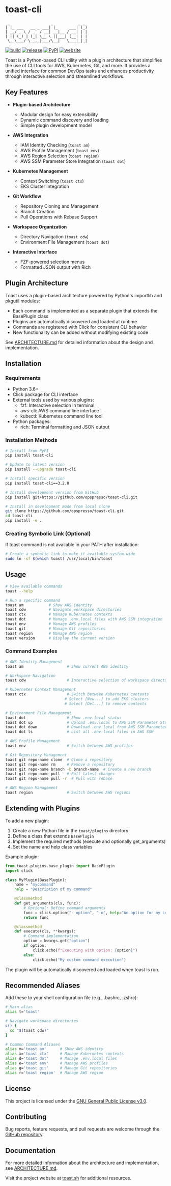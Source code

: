 # toast-cli

```
 _                  _           _ _
| |_ ___   __ _ ___| |_     ___| (_)
| __/ _ \ / _` / __| __|__ / __| | |
| || (_) | (_| \__ \ ||___| (__| | |
 \__\___/ \__,_|___/\__|   \___|_|_|
```

[![build](https://img.shields.io/github/actions/workflow/status/opspresso/toast-cli/push.yml?branch=main&style=for-the-badge&logo=github)](https://github.com/opspresso/toast-cli/actions/workflows/push.yml)
[![release](https://img.shields.io/github/v/release/opspresso/toast-cli?style=for-the-badge&logo=github)](https://github.com/opspresso/toast-cli/releases)
[![PyPI](https://img.shields.io/pypi/v/toast-cli?style=for-the-badge&logo=pypi&logoColor=white)](https://pypi.org/project/toast-cli/)
[![website](https://img.shields.io/badge/website-toast--cli-blue?style=for-the-badge&logo=github)](https://toast.sh/)

Toast is a Python-based CLI utility with a plugin architecture that simplifies the use of CLI tools for AWS, Kubernetes, Git, and more. It provides a unified interface for common DevOps tasks and enhances productivity through interactive selection and streamlined workflows.

## Key Features

* **Plugin-based Architecture**
  - Modular design for easy extensibility
  - Dynamic command discovery and loading
  - Simple plugin development model

* **AWS Integration**
  - IAM Identity Checking (`toast am`)
  - AWS Profile Management (`toast env`)
  - AWS Region Selection (`toast region`)
  - AWS SSM Parameter Store Integration (`toast dot`)

* **Kubernetes Management**
  - Context Switching (`toast ctx`)
  - EKS Cluster Integration

* **Git Workflow**
  - Repository Cloning and Management
  - Branch Creation
  - Pull Operations with Rebase Support

* **Workspace Organization**
  - Directory Navigation (`toast cdw`)
  - Environment File Management (`toast dot`)

* **Interactive Interface**
  - FZF-powered selection menus
  - Formatted JSON output with Rich

## Plugin Architecture

Toast uses a plugin-based architecture powered by Python's importlib and pkgutil modules:

* Each command is implemented as a separate plugin that extends the BasePlugin class
* Plugins are automatically discovered and loaded at runtime
* Commands are registered with Click for consistent CLI behavior
* New functionality can be added without modifying existing code

See [ARCHITECTURE.md](ARCHITECTURE.md) for detailed information about the design and implementation.

## Installation

### Requirements

* Python 3.6+
* Click package for CLI interface
* External tools used by various plugins:
  - fzf: Interactive selection in terminal
  - aws-cli: AWS command line interface
  - kubectl: Kubernetes command line tool
* Python packages:
  - rich: Terminal formatting and JSON output

### Installation Methods

```bash
# Install from PyPI
pip install toast-cli

# Update to latest version
pip install --upgrade toast-cli

# Install specific version
pip install toast-cli==3.2.0

# Install development version from GitHub
pip install git+https://github.com/opspresso/toast-cli.git

# Install in development mode from local clone
git clone https://github.com/opspresso/toast-cli.git
cd toast-cli
pip install -e .
```

### Creating Symbolic Link (Optional)

If toast command is not available in your PATH after installation:

```bash
# Create a symbolic link to make it available system-wide
sudo ln -sf $(which toast) /usr/local/bin/toast
```

## Usage

```bash
# View available commands
toast --help

# Run a specific command
toast am           # Show AWS identity
toast cdw          # Navigate workspace directories
toast ctx          # Manage Kubernetes contexts
toast dot          # Manage .env.local files with AWS SSM integration
toast env          # Manage AWS profiles
toast git          # Manage Git repositories
toast region       # Manage AWS region
toast version      # Display the current version
```

### Command Examples

```bash
# AWS Identity Management
toast am                   # Show current AWS identity

# Workspace Navigation
toast cdw                  # Interactive selection of workspace directories

# Kubernetes Context Management
toast ctx                  # Switch between Kubernetes contexts
                          # Select [New...] to add EKS clusters
                          # Select [Del...] to remove contexts

# Environment File Management
toast dot                  # Show .env.local status
toast dot up               # Upload .env.local to AWS SSM Parameter Store
toast dot down             # Download .env.local from AWS SSM Parameter Store
toast dot ls               # List all .env.local files in AWS SSM

# AWS Profile Management
toast env                  # Switch between AWS profiles

# Git Repository Management
toast git repo-name clone  # Clone a repository
toast git repo-name rm     # Remove a repository
toast git repo-name branch -b branch-name  # Create a new branch
toast git repo-name pull   # Pull latest changes
toast git repo-name pull -r  # Pull with rebase

# AWS Region Management
toast region               # Switch between AWS regions
```

## Extending with Plugins

To add a new plugin:

1. Create a new Python file in the `toast/plugins` directory
2. Define a class that extends `BasePlugin`
3. Implement the required methods (execute and optionally get_arguments)
4. Set the name and help class variables

Example plugin:

```python
from toast.plugins.base_plugin import BasePlugin
import click

class MyPlugin(BasePlugin):
    name = "mycommand"
    help = "Description of my command"

    @classmethod
    def get_arguments(cls, func):
        # Optional: Define command arguments
        func = click.option("--option", "-o", help="An option for my command")(func)
        return func

    @classmethod
    def execute(cls, **kwargs):
        # Command implementation
        option = kwargs.get("option")
        if option:
            click.echo(f"Executing with option: {option}")
        else:
            click.echo("My custom command execution")
```

The plugin will be automatically discovered and loaded when toast is run.

## Recommended Aliases

Add these to your shell configuration file (e.g., .bashrc, .zshrc):

```bash
# Main alias
alias t='toast'

# Navigate workspace directories
c() {
  cd "$(toast cdw)"
}

# Common Command Aliases
alias m='toast am'      # Show AWS identity
alias x='toast ctx'     # Manage Kubernetes contexts
alias d='toast dot'     # Manage .env.local files
alias e='toast env'     # Manage AWS profiles
alias g='toast git'     # Manage Git repositories
alias r='toast region'  # Manage AWS region
```

## License

This project is licensed under the [GNU General Public License v3.0](LICENSE).

## Contributing

Bug reports, feature requests, and pull requests are welcome through the [GitHub repository](https://github.com/opspresso/toast-cli).

## Documentation

For more detailed information about the architecture and implementation, see [ARCHITECTURE.md](ARCHITECTURE.md).

Visit the project website at [toast.sh](https://toast.sh/) for additional resources.
